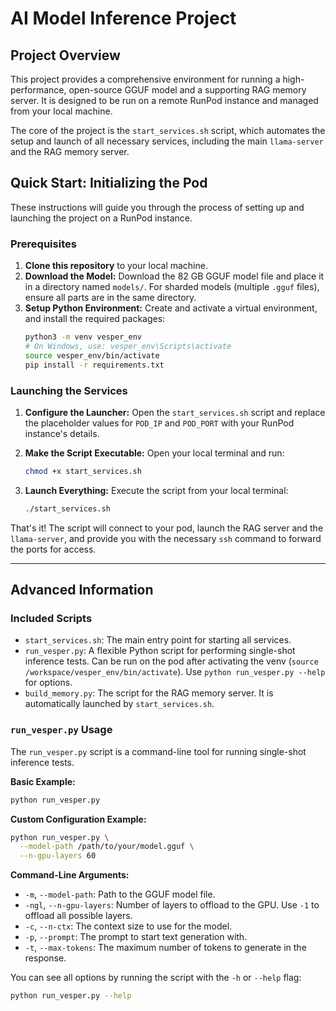# AI Model Inference Project

## Project Overview

This project provides a comprehensive environment for running a high-performance, open-source GGUF model and a supporting RAG memory server. It is designed to be run on a remote RunPod instance and managed from your local machine.

The core of the project is the `start_services.sh` script, which automates the setup and launch of all necessary services, including the main `llama-server` and the RAG memory server.

## Quick Start: Initializing the Pod

These instructions will guide you through the process of setting up and launching the project on a RunPod instance.

### Prerequisites

1.  **Clone this repository** to your local machine.
2.  **Download the Model:** Download the 82 GB GGUF model file and place it in a directory named `models/`. For sharded models (multiple `.gguf` files), ensure all parts are in the same directory.
3.  **Setup Python Environment:** Create and activate a virtual environment, and install the required packages:
    ```bash
    python3 -m venv vesper_env
    # On Windows, use: vesper_env\Scripts\activate
    source vesper_env/bin/activate
    pip install -r requirements.txt
    ```

### Launching the Services

1.  **Configure the Launcher:**
    Open the `start_services.sh` script and replace the placeholder values for `POD_IP` and `POD_PORT` with your RunPod instance's details.

2.  **Make the Script Executable:**
    Open your local terminal and run:
    ```bash
    chmod +x start_services.sh
    ```

3.  **Launch Everything:**
    Execute the script from your local terminal:
    ```bash
    ./start_services.sh
    ```

That's it! The script will connect to your pod, launch the RAG server and the `llama-server`, and provide you with the necessary `ssh` command to forward the ports for access.

---

## Advanced Information

### Included Scripts

*   `start_services.sh`: The main entry point for starting all services.
*   `run_vesper.py`: A flexible Python script for performing single-shot inference tests. Can be run on the pod after activating the venv (`source /workspace/vesper_env/bin/activate`). Use `python run_vesper.py --help` for options.
*   `build_memory.py`: The script for the RAG memory server. It is automatically launched by `start_services.sh`.

### `run_vesper.py` Usage

The `run_vesper.py` script is a command-line tool for running single-shot inference tests.

**Basic Example:**
```bash
python run_vesper.py
```

**Custom Configuration Example:**
```bash
python run_vesper.py \
  --model-path /path/to/your/model.gguf \
  --n-gpu-layers 60
```

**Command-Line Arguments:**

*   `-m`, `--model-path`: Path to the GGUF model file.
*   `-ngl`, `--n-gpu-layers`: Number of layers to offload to the GPU. Use `-1` to offload all possible layers.
*   `-c`, `--n-ctx`: The context size to use for the model.
*   `-p`, `--prompt`: The prompt to start text generation with.
*   `-t`, `--max-tokens`: The maximum number of tokens to generate in the response.

You can see all options by running the script with the `-h` or `--help` flag:
```bash
python run_vesper.py --help
```
